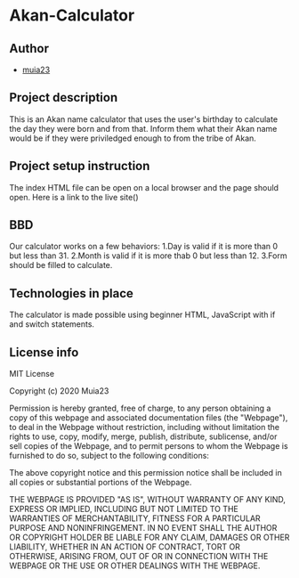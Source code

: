 # Akan-Calculator

## Author
- [muia23](https://github.com/Muia23)

## Project description
This is an Akan name calculator that uses the user's birthday to calculate the day they were born and from that. Inform them what their Akan name would be if they were priviledged enough to from the tribe of Akan.
## Project setup instruction
The index HTML file can be open on a local browser and the page should open.
Here is a link to the live site()
## BBD
Our calculator works on a few behaviors:
1.Day is valid if it is more than 0 but less than 31.
2.Month is valid if it is more thab 0 but less than 12.
3.Form should be filled to calculate.

## Technologies in place
The calculator is made possible using beginner HTML, JavaScript with if and switch statements.


## License info
MIT License

Copyright (c) 2020 Muia23

Permission is hereby granted, free of charge, to any person obtaining a copy
of this webpage and associated documentation files (the "Webpage"), to deal
in the Webpage without restriction, including without limitation the rights
to use, copy, modify, merge, publish, distribute, sublicense, and/or sell
copies of the Webpage, and to permit persons to whom the Webpage is
furnished to do so, subject to the following conditions:

The above copyright notice and this permission notice shall be included in all
copies or substantial portions of the Webpage.

THE WEBPAGE IS PROVIDED "AS IS", WITHOUT WARRANTY OF ANY KIND, EXPRESS OR
IMPLIED, INCLUDING BUT NOT LIMITED TO THE WARRANTIES OF MERCHANTABILITY,
FITNESS FOR A PARTICULAR PURPOSE AND NONINFRINGEMENT. IN NO EVENT SHALL THE
AUTHOR OR COPYRIGHT HOLDER BE LIABLE FOR ANY CLAIM, DAMAGES OR OTHER
LIABILITY, WHETHER IN AN ACTION OF CONTRACT, TORT OR OTHERWISE, ARISING FROM,
OUT OF OR IN CONNECTION WITH THE WEBPAGE OR THE USE OR OTHER DEALINGS WITH THE
WEBPAGE.
